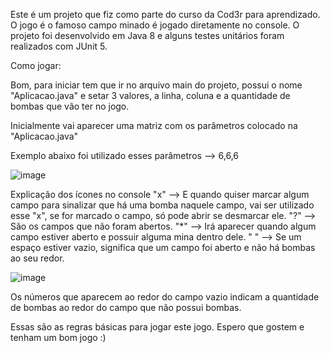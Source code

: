 Este é um projeto que fiz como parte do curso da Cod3r para aprendizado. O jogo é o famoso campo minado é jogado diretamente no console. O projeto foi desenvolvido em Java 8 e alguns testes unitários foram realizados com JUnit 5.

Como jogar:

Bom, para iniciar tem que ir no arquivo main do projeto, possui o nome "Aplicacao.java" e setar 3 valores, a linha, coluna e a quantidade de bombas que vão ter no jogo.

Inicialmente vai aparecer uma matriz com os parâmetros colocado na "Aplicacao.java" 

Exemplo abaixo foi utilizado esses parâmetros --> 6,6,6

![image](https://user-images.githubusercontent.com/87150096/230779760-4c03c5ab-bfc3-4d29-9c60-53070d91fc55.png)


Explicação dos ícones no console
"x" --> E quando quiser marcar algum campo para sinalizar que há uma bomba naquele campo, vai ser utilizado esse "x", se for marcado o campo, só pode abrir se desmarcar ele.
"?" --> São os campos que não foram abertos.
"*" --> Irá aparecer quando algum campo estiver aberto e possuir alguma mina dentro dele.
" " --> Se um espaço estiver vazio, significa que um campo foi aberto e não há bombas ao seu redor.

 
![image](https://user-images.githubusercontent.com/87150096/230779779-d540fef1-7836-4474-bb61-4132ac383e2d.png)


Os números que aparecem ao redor do campo vazio indicam a quantidade de bombas ao redor do campo que não possui bombas.

Essas são as regras básicas para jogar este jogo. Espero que gostem e tenham um bom jogo :)
